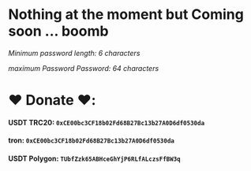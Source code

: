 # Nothing at the moment but Coming soon ... boomb

*Minimum password length: 6 characters*

*maximum Password Password: 64 characters*

# ❤️ Donate ❤️:
#### USDT TRC20: `0xCE00bc3CF18b02Fd68B27Bc13b27A0D6df0530da`
#### tron: `0xCE00bc3CF18b02Fd68B27Bc13b27A0D6df0530da`
#### USDT Polygon: `TUbfZzk65ABHceGhYjP6RLfALczsFfBW3q`
